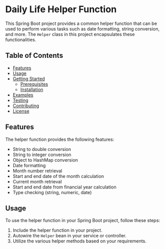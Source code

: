 # Daily Life Helper Function

This Spring Boot project provides a common  helper function that can be used to perform various tasks such as date formatting, string conversion, and more. The `Helper` class in this project encapsulates these functionalities.

## Table of Contents

- [Features](#features)
- [Usage](#usage)
- [Getting Started](#getting-started)
  - [Prerequisites](#prerequisites)
  - [Installation](#installation)
- [Examples](#examples)
- [Testing](#testing)
- [Contributing](#contributing)
- [License](#license)

## Features

The helper function provides the following features:

- String to double conversion
- String to integer conversion
- Object to HashMap conversion
- Date formatting
- Month number retrieval
- Start and end date of the month calculation
- Current month retrieval
- Start and end date from financial year calculation
- Type checking (string, numeric, date)

## Usage

To use the helper function in your Spring Boot project, follow these steps:

1. Include the helper function in your project.
2. Autowire the `Helper` bean in your service or controller.
3. Utilize the various helper methods based on your requirements.
